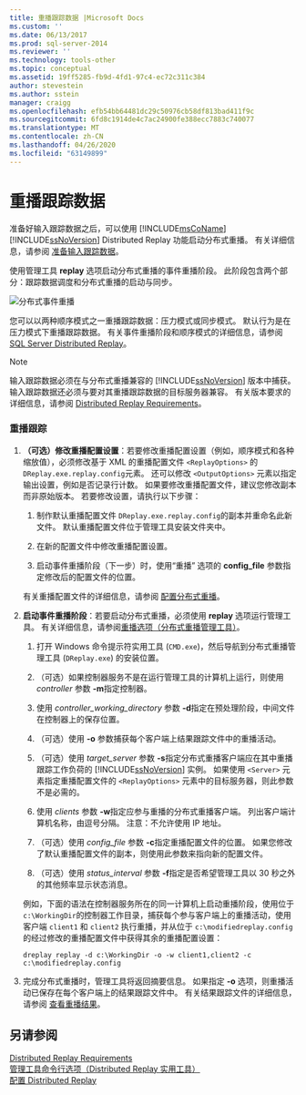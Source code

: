 ```yaml
---
title: 重播跟踪数据 |Microsoft Docs
ms.custom: ''
ms.date: 06/13/2017
ms.prod: sql-server-2014
ms.reviewer: ''
ms.technology: tools-other
ms.topic: conceptual
ms.assetid: 19ff5285-fb9d-4fd1-97c4-ec72c311c384
author: stevestein
ms.author: sstein
manager: craigg
ms.openlocfilehash: efb54bb64481dc29c50976cb58df813bad411f9c
ms.sourcegitcommit: 6fd8c1914de4c7ac24900fe388ecc7883c740077
ms.translationtype: MT
ms.contentlocale: zh-CN
ms.lasthandoff: 04/26/2020
ms.locfileid: "63149899"
---
```

# <a name="replay-trace-data"></a>重播跟踪数据
  准备好输入跟踪数据之后，可以使用 [!INCLUDE[msCoName](../../includes/msconame-md.md)] [!INCLUDE[ssNoVersion](../../../includes/ssnoversion-md.md)] Distributed Replay 功能启动分布式重播。 有关详细信息，请参阅 [准备输入跟踪数据](prepare-the-input-trace-data.md)。  
  
 使用管理工具 **replay** 选项启动分布式重播的事件重播阶段。 此阶段包含两个部分：跟踪数据调度和分布式重播的启动与同步。  
  
 ![分布式事件重播](../../database-engine/media/eventreplay.gif "分布式事件重播")  
  
 您可以以两种顺序模式之一重播跟踪数据：压力模式或同步模式。 默认行为是在压力模式下重播跟踪数据。 有关事件重播阶段和顺序模式的详细信息，请参阅 [SQL Server Distributed Replay](sql-server-distributed-replay.md)。  
  
> [!NOTE]  
>  输入跟踪数据必须在与分布式重播兼容的 [!INCLUDE[ssNoVersion](../../../includes/ssnoversion-md.md)] 版本中捕获。 输入跟踪数据还必须与要对其重播跟踪数据的目标服务器兼容。 有关版本要求的详细信息，请参阅 [Distributed Replay Requirements](distributed-replay-requirements.md)。  
  
### <a name="to-replay-the-trace"></a>重播跟踪  
  
1.  **（可选）修改重播配置设置**：若要修改重播配置设置（例如，顺序模式和各种缩放值），必须修改基于 XML 的重播配置文件 `<ReplayOptions>` 的 `DReplay.exe.replay.config`元素。 还可以修改 `<OutputOptions>` 元素以指定输出设置，例如是否记录行计数。 如果要修改重播配置文件，建议您修改副本而非原始版本。 若要修改设置，请执行以下步骤：  
  
    1.  制作默认重播配置文件 `DReplay.exe.replay.config`的副本并重命名此新文件。 默认重播配置文件位于管理工具安装文件夹中。  
  
    2.  在新的配置文件中修改重播配置设置。  
  
    3.  启动事件重播阶段（下一步）时，使用“重播”  选项的 **config_file** 参数指定修改后的配置文件的位置。  
  
     有关重播配置文件的详细信息，请参阅 [配置分布式重播](configure-distributed-replay.md)。  
  
2.  **启动事件重播阶段**：若要启动分布式重播，必须使用 **replay** 选项运行管理工具。 有关详细信息，请参阅[重播选项（分布式重播管理工具）](replay-option-distributed-replay-administration-tool.md)。  
  
    1.  打开 Windows 命令提示符实用工具 (`CMD.exe`)，然后导航到分布式重播管理工具 (`DReplay.exe`) 的安装位置。  
  
    2.  （可选）如果控制器服务不是在运行管理工具的计算机上运行，则使用 *controller* 参数 **-m**指定控制器。  
  
    3.  使用 *controller_working_directory* 参数 **-d**指定在预处理阶段，中间文件在控制器上的保存位置。  
  
    4.  （可选）使用 **-o** 参数捕获每个客户端上结果跟踪文件中的重播活动。  
  
    5.  （可选）使用 *target_server* 参数 **-s**指定分布式重播客户端应在其中重播跟踪工作负荷的 [!INCLUDE[ssNoVersion](../../../includes/ssnoversion-md.md)] 实例。 如果使用 `<Server>` 元素指定重播配置文件的 `<ReplayOptions>` 元素中的目标服务器，则此参数不是必需的。  
  
    6.  使用 *clients* 参数 **-w**指定应参与重播的分布式重播客户端。 列出客户端计算机名称，由逗号分隔。 注意：不允许使用 IP 地址。  
  
    7.  （可选）使用 *config_file* 参数 **-c**指定重播配置文件的位置。 如果您修改了默认重播配置文件的副本，则使用此参数来指向新的配置文件。  
  
    8.  （可选）使用 *status_interval* 参数 **-f**指定是否希望管理工具以 30 秒之外的其他频率显示状态消息。  
  
     例如，下面的语法在控制器服务所在的同一计算机上启动重播阶段，使用位于 `c:\WorkingDir`的控制器工作目录，捕获每个参与客户端上的重播活动，使用客户端 `client1` 和 `client2` 执行重播，并从位于 `c:\modifiedreplay.config`的经过修改的重播配置文件中获得其余的重播配置设置：  
  
     `dreplay replay -d c:\WorkingDir -o -w client1,client2 -c c:\modifiedreplay.config`  
  
3.  完成分布式重播时，管理工具将返回摘要信息。 如果指定 **-o** 选项，则重播活动已保存在每个客户端上的结果跟踪文件中。 有关结果跟踪文件的详细信息，请参阅 [查看重播结果](review-the-replay-results.md)。  
  
## <a name="see-also"></a>另请参阅  
 [Distributed Replay Requirements](distributed-replay-requirements.md)   
 [管理工具命令行选项（Distributed Replay 实用工具）](administration-tool-command-line-options-distributed-replay-utility.md)   
 [配置 Distributed Replay](configure-distributed-replay.md)  
  
  
